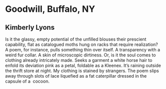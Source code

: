 # Goodwill, Buffalo, NY
## Kimberly Lyons
Is it the glassy, empty potential
of the unfilled blouses
their prescient capability,
flat as catalogued moths
hung on racks
that require realization?
A poem, for instance,
pulls something thin
over itself.
A transparency with a weird fur collar.
A skin of microscopic dirtiness.
Or, is it the soul comes to clothing
already intricately made.
Seeks a garment
a white horse hair
to enfold its deviation
pink as a petal, foldable as a Kleenex.
It’s raining outside the thrift store at night.
My clothing is stained by strangers.
The poem slips away through slots of lace
liquefied as a fat caterpillar
dressed in the capsule of a  cocoon.
